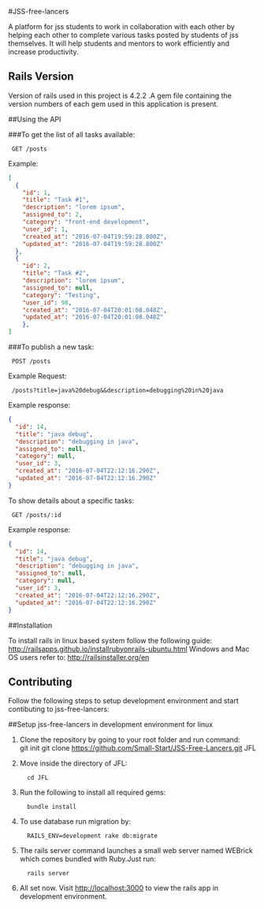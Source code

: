 #JSS-free-lancers

A platform for jss students to work in collaboration with each other by helping each other to complete various tasks posted by students of jss themselves. It will help students and mentors to work efficiently and increase productivity. 

## Rails Version
Version of rails used in this project is 4.2.2 .A gem file containing the version numbers of each gem used in this application is present. 

##Using the API

###To get the list of all tasks available:
     
     GET /posts
        
Example:

```json
[
  {
    "id": 1,
    "title": "Task #1",
    "description": "lorem ipsum",
    "assigned_to": 2,
    "category": "front-end development",
    "user_id": 1,
    "created_at": "2016-07-04T19:59:28.800Z",
    "updated_at": "2016-07-04T19:59:28.800Z"
  },
  {
    "id": 2,
    "title": "Task #2",
    "description": "lorem ipsum",
    "assigned_to": null,
    "category": "Testing",
    "user_id": 98,
    "created_at": "2016-07-04T20:01:08.048Z",
    "updated_at": "2016-07-04T20:01:08.048Z"
    },
]
```

###To publish a new task:
     
     POST /posts

Example Request: 
    
     /posts?title=java%20debug&&description=debugging%20in%20java

Example response:
```json
{
  "id": 14,
  "title": "java debug",
  "description": "debugging in java",
  "assigned_to": null,
  "category": null,
  "user_id": 3,
  "created_at": "2016-07-04T22:12:16.290Z",
  "updated_at": "2016-07-04T22:12:16.290Z"
}
```
To show details about a specific tasks:
      
     GET /posts/:id

Example response:
```json
{
  "id": 14,
  "title": "java debug",
  "description": "debugging in java",
  "assigned_to": null,
  "category": null,
  "user_id": 3,
  "created_at": "2016-07-04T22:12:16.290Z",
  "updated_at": "2016-07-04T22:12:16.290Z"
}
```

##Installation

To install rails in linux based system follow the following guide: http://railsapps.github.io/installrubyonrails-ubuntu.html
Windows and Mac OS users refer to: http://railsinstaller.org/en 

## Contributing
Follow the following steps to setup development environment and start contibuting to jss-free-lancers:

##Setup jss-free-lancers in development environment for linux

1. Clone the repository by going to your root folder and run command:     
         git init 
         git clone https://github.com/Small-Start/JSS-Free-Lancers.git JFL

2. Move inside the directory of JFL:
         
         cd JFL

3. Run the following to install all required gems:
         
         bundle install

4. To use database run migration by:
         
         RAILS_ENV=development rake db:migrate

5. The rails server command launches a small web server named WEBrick which comes bundled with Ruby.Just run:
         
         rails server

6. All set now. Visit [http://localhost:3000][localhost] to view the rails app in development environment.

[localhost]: http://localhost:3000
